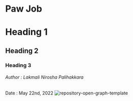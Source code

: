 # Paw Job
# Heading 1
## Heading 2
### Heading 3
###### Author : Lakmali Nirosha Palihakkara

Date : May 22nd, 2022
![repository-open-graph-template](https://user-images.githubusercontent.com/106020901/169699991-c7ad6c94-89dc-4186-8b4f-6c0bbe59b5a8.png)
